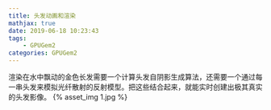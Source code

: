 ```yaml
---
title: 头发动画和渲染
mathjax: true
date: 2019-06-18 10:23:43
tags:
    - GPUGem2
categories: GPUGem2
---
```

渲染在水中飘动的金色长发需要一个计算头发自阴影生成算法，还需要一个通过每一串头发来模拟光纤散射的反射模型。把这些结合起来，就能实时创建出极其真实的头发影像。
{% asset_img 1.jpg %}
